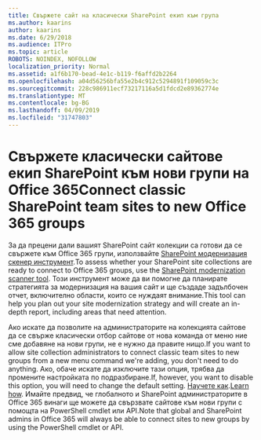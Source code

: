 ```yaml
---
title: Свържете сайт на класически SharePoint екип към група
ms.author: kaarins
author: kaarins
ms.date: 6/29/2018
ms.audience: ITPro
ms.topic: article
ROBOTS: NOINDEX, NOFOLLOW
localization_priority: Normal
ms.assetid: a1f6b170-bead-4e1c-b119-f6affd2b2264
ms.openlocfilehash: a04d56256bfa55e2b4c912c5294891f109059c3c
ms.sourcegitcommit: 228c986911ecf73217116a5d1fdcd2e89362774e
ms.translationtype: MT
ms.contentlocale: bg-BG
ms.lasthandoff: 04/09/2019
ms.locfileid: "31747803"
---
```

# <a name="connect-classic-sharepoint-team-sites-to-new-office-365-groups"></a><span data-ttu-id="a9873-102">Свържете класически сайтове екип SharePoint към нови групи на Office 365</span><span class="sxs-lookup"><span data-stu-id="a9873-102">Connect classic SharePoint team sites to new Office 365 groups</span></span>

<span data-ttu-id="a9873-103">За да прецени дали вашият SharePoint сайт колекции са готови да се свържете към Office 365 групи, използвайте [SharePoint модернизация скенер инструмент](https://go.microsoft.com/fwlink/?linkid=873066).</span><span class="sxs-lookup"><span data-stu-id="a9873-103">To assess whether your SharePoint site collections are ready to connect to Office 365 groups, use the [SharePoint modernization scanner tool](https://go.microsoft.com/fwlink/?linkid=873066).</span></span> <span data-ttu-id="a9873-104">Този инструмент може да ви помогне да планирате стратегията за модернизация на вашия сайт и ще създаде задълбочен отчет, включително области, които се нуждаят внимание.</span><span class="sxs-lookup"><span data-stu-id="a9873-104">This tool can help you plan out your site modernization strategy and will create an in-depth report, including areas that need attention.</span></span>
  
<span data-ttu-id="a9873-105">Ако искате да позволите на администраторите на колекцията сайтове да се свърже класически отбор сайтове от нова команда от меню ние сме добавяне на нови групи, не е нужно да правите нищо.</span><span class="sxs-lookup"><span data-stu-id="a9873-105">If you want to allow site collection administrators to connect classic team sites to new groups from a new menu command we're adding, you don't need to do anything.</span></span> <span data-ttu-id="a9873-106">Ако, обаче искате да изключите тази опция, трябва да промените настройката по подразбиране.</span><span class="sxs-lookup"><span data-stu-id="a9873-106">If, however, you want to disable this option, you will need to change the default setting.</span></span> <span data-ttu-id="a9873-107">[Научете как](https://go.microsoft.com/fwlink/?linkid=2004316).</span><span class="sxs-lookup"><span data-stu-id="a9873-107">[Learn how](https://go.microsoft.com/fwlink/?linkid=2004316).</span></span> <span data-ttu-id="a9873-108">Имайте предвид, че глобалното и SharePoint администраторите в Office 365 винаги ще можете да свързвате сайтове към нови групи с помощта на PowerShell cmdlet или API.</span><span class="sxs-lookup"><span data-stu-id="a9873-108">Note that global and SharePoint admins in Office 365 will always be able to connect sites to new groups by using the PowerShell cmdlet or API.</span></span>
  

